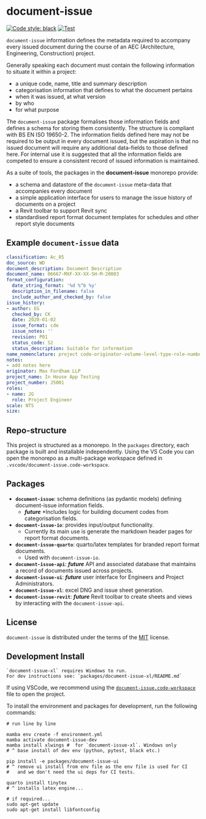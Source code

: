 # document-issue

[![Code style: black](https://img.shields.io/badge/code%20style-black-000000.svg)](https://github.com/psf/black)
[![Test](https://github.com/maxfordham/document-issue/actions/workflows/test-python-package.yml/badge.svg)](https://github.com/maxfordham/document-issue/actions/workflows/test-python-package.yml)

`document-issue` information defines the metadata required to accompany every issued document during the course of
an AEC (Architecture, Engineering, Construction) project.

Generally speaking each document must contain the following information to situate it within a project:

- a unique code, name, title and summary description
- categorisation information that defines to what the document pertains
- when it was issued, at what version
- by who
- for what purpose

The `document-issue` package formalises those information fields and
defines a schema for storing them consistently. The structure is compliant
with BS EN ISO 19650-2. The information fields defined here may not be required to be
output in every document issued, but the aspiration is that no issued document
will require any additional data-fields to those defined here. For internal use it
is suggested that all the information fields are competed to ensure a consistent
record of issued information is maintained.

As a suite of tools, the packages in the **document-issue** monorepo provide:

- a schema and datastore of the `document-issue` meta-data that accompanies every document
- a simple application interface for users to manage the issue history of documents on a project
- a Revit toolbar to support Revit sync
- standardised report format document templates for schedules and other report style documents

## Example `document-issue` data

```yaml
classification: Ac_05
doc_source: WD
document_description: Document Description
document_name: 06667-MXF-XX-XX-SH-M-20003
format_configuration:
  date_string_format: '%d %^b %y'
  description_in_filename: false
  include_author_and_checked_by: false
issue_history:
- author: EG
  checked_by: CK
  date: 2020-01-02
  issue_format: cde
  issue_notes: ''
  revision: P01
  status_code: S2
  status_description: Suitable for information
name_nomenclature: project code-originator-volume-level-type-role-number
notes:
- add notes here
originator: Max Fordham LLP
project_name: In House App Testing
project_number: J5001
roles:
- name: JG
  role: Project Engineer
scale: NTS
size: 
```

## Repo-structure

This project is structured as a monorepo. In the `packages` directory, each package is built and installable independently. Using the VS Code you can open the monorepo as a multi-package workspace defined in `.vscode/document-issue.code-workspace`.

## Packages

- **`document-issue`**: schema definitions (as pydantic models) defining document-issue information fields.
  - ***future*** *Includes logic for building document codes from categorisation fields.
- **`document-issue-io`**: provides input/output functionality.
  - Currently its main use is generate the markdown header pages for report format documents.
- **`document-issue-quarto`**: quarto/latex templates for branded report format documents.
  - Used with `document-issue-io`.
- **`document-issue-api`**: ***future*** API and associated database that maintains a record of documents issued across projects.
- **`document-issue-ui`**: ***future*** user interface for Engineers and Project Administrators.
- **`document-issue-xl`**: excel DNG and issue sheet generation.
- **`document-issue-revit`**: ***future*** Revit toolbar to create sheets and views by interacting with the `document-issue-api`.

## License

`document-issue` is distributed under the terms of the [MIT](https://spdx.org/licenses/MIT.html) license.

## Development Install

```{warning}
`document-issue-xl` requires Windows to run. 
For dev instructions see: `packages/document-issue-xl/README.md`
```

If using VSCode, we recommend using the [`document-issue.code-workspace`](./.vscode/document-issue.code-workspace) file to open the project.

To install the environment and packages for development, run the following commands:

```console
# run line by line

mamba env create -f environment.yml
mamba activate document-issue-dev
mamba install xlwings #  for `document-issue-xl`. Windows only
# ^ base install of dev env (python, pytest, black etc.)

pip install -e packages/document-issue-ui
# ^ remove ui install from env file as the env file is used for CI 
#   and we don't need the ui deps for CI tests. 

quarto install tinytex
# ^ installs latex engine...

# if required... 
sudo apt-get update
sudo apt-get install libfontconfig
```
